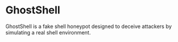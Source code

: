 # GhostShell
GhostShell is a fake shell honeypot designed to deceive attackers by simulating a real shell environment.
